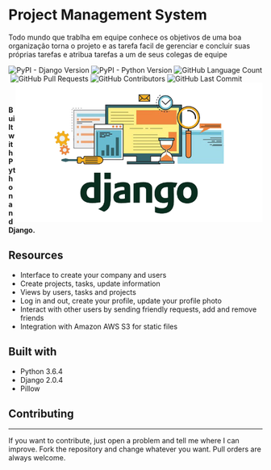 # Project Management System

Todo mundo que trablha em equipe conhece os objetivos de uma boa organização torna o projeto e as tarefa facil de gerenciar e concluir suas próprias tarefas e atribua tarefas a um de seus colegas de equipe


<p align = left'>
    <img alt="PyPI - Django Version" src="https://img.shields.io/pypi/djversions/djangorestframework">
    <img alt="PyPI - Python Version" src="https://img.shields.io/pypi/pyversions/Django">
    <img alt="GitHub Language Count" src="https://img.shields.io/github/languages/count/ricardolopespires/Django" />
    <img alt="" src="https://img.shields.io/github/repo-size/ricardolopespires/Django" />
    <img alt="GitHub Pull Requests" src="https://img.shields.io/github/issues-pr/ricardolopespires/Django" />
    <img alt="GitHub Contributors" src="https://img.shields.io/github/contributors/ricardolopespires/Django" />
    <img alt="GitHub Last Commit" src="https://img.shields.io/github/last-commit/ricardolopespires/Django" />
                
   <img align = right src="https://github.com/ricardolopespires/Django/blob/master//banner-django.png" width = 490/>
</p>


<br>

**Built with Python and Django.**




## Resources

* Interface to create your company and users
* Create projects, tasks, update information
* Views by users, tasks and projects
* Log in and out, create your profile, update your profile photo
* Interact with other users by sending friendly requests, add and remove friends
* Integration with Amazon AWS S3 for static files

## Built with

* Python 3.6.4
* Django  2.0.4
* Pillow

## Contributing

-----------------------------------------------------
If you want to contribute, just open a problem and tell me where I can improve.
Fork the repository and change whatever you want.
Pull orders are always welcome.
